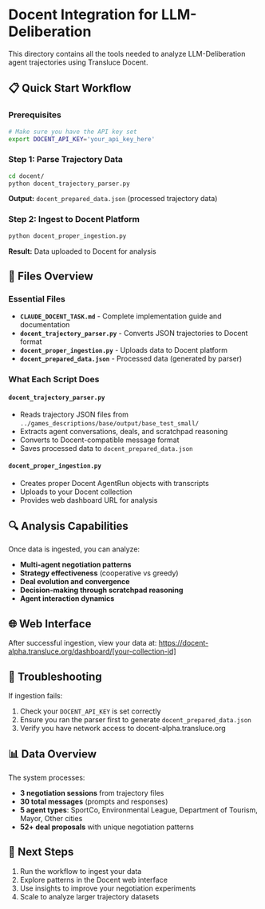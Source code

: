 # Docent Integration for LLM-Deliberation

This directory contains all the tools needed to analyze LLM-Deliberation agent trajectories using Transluce Docent.

## 📋 Quick Start Workflow

### Prerequisites
```bash
# Make sure you have the API key set
export DOCENT_API_KEY='your_api_key_here'
```

### Step 1: Parse Trajectory Data
```bash
cd docent/
python docent_trajectory_parser.py
```
**Output:** `docent_prepared_data.json` (processed trajectory data)

### Step 2: Ingest to Docent Platform
```bash
python docent_proper_ingestion.py
```
**Result:** Data uploaded to Docent for analysis

## 📁 Files Overview

### Essential Files
- **`CLAUDE_DOCENT_TASK.md`** - Complete implementation guide and documentation
- **`docent_trajectory_parser.py`** - Converts JSON trajectories to Docent format
- **`docent_proper_ingestion.py`** - Uploads data to Docent platform
- **`docent_prepared_data.json`** - Processed data (generated by parser)

### What Each Script Does

#### `docent_trajectory_parser.py`
- Reads trajectory JSON files from `../games_descriptions/base/output/base_test_small/`
- Extracts agent conversations, deals, and scratchpad reasoning
- Converts to Docent-compatible message format
- Saves processed data to `docent_prepared_data.json`

#### `docent_proper_ingestion.py`
- Creates proper Docent AgentRun objects with transcripts
- Uploads to your Docent collection
- Provides web dashboard URL for analysis

## 🔍 Analysis Capabilities

Once data is ingested, you can analyze:
- **Multi-agent negotiation patterns**
- **Strategy effectiveness** (cooperative vs greedy)
- **Deal evolution and convergence**
- **Decision-making through scratchpad reasoning**
- **Agent interaction dynamics**

## 🌐 Web Interface

After successful ingestion, view your data at:
https://docent-alpha.transluce.org/dashboard/[your-collection-id]

## 🔧 Troubleshooting

If ingestion fails:
1. Check your `DOCENT_API_KEY` is set correctly
2. Ensure you ran the parser first to generate `docent_prepared_data.json`
3. Verify you have network access to docent-alpha.transluce.org

## 📊 Data Overview

The system processes:
- **3 negotiation sessions** from trajectory files
- **30 total messages** (prompts and responses)
- **5 agent types**: SportCo, Environmental League, Department of Tourism, Mayor, Other cities
- **52+ deal proposals** with unique negotiation patterns

## 🎯 Next Steps

1. Run the workflow to ingest your data
2. Explore patterns in the Docent web interface
3. Use insights to improve your negotiation experiments
4. Scale to analyze larger trajectory datasets